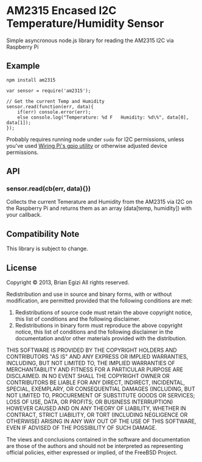 # AM2315 Encased I2C Temperature/Humidity Sensor

Simple asyncronous node.js library for reading the AM2315 I2C via Raspberry Pi


## Example

`npm install am2315`


```
var sensor = require('am2315');

// Get the current Temp and Humidity
sensor.read(function(err, data){
	if(err) console.error(err);
	else console.log("Temperature: %d F   Humidity: %d\%", data[0], data[1]);
});
```

Probably requires running node under `sudo` for I2C permissions, unless you've used [Wiring Pi's gpio utility](https://projects.drogon.net/raspberry-pi/wiringpi/the-gpio-utility/) or otherwise adjusted device permissions.

## API

### sensor.read(cb(err, data){})

Collects the current Temerature and Humidity from the AM2315 via I2C on the Raspberry Pi and returns them as an array (data[temp, humidity]) with your callback.




## Compatibility Note

This library is subject to change.



## License

Copyright © 2013, Brian Egizi
All rights reserved.

Redistribution and use in source and binary forms, with or without
modification, are permitted provided that the following conditions are met: 

1. Redistributions of source code must retain the above copyright notice, this
   list of conditions and the following disclaimer. 
2. Redistributions in binary form must reproduce the above copyright notice,
   this list of conditions and the following disclaimer in the documentation
   and/or other materials provided with the distribution. 

THIS SOFTWARE IS PROVIDED BY THE COPYRIGHT HOLDERS AND CONTRIBUTORS "AS IS" AND
ANY EXPRESS OR IMPLIED WARRANTIES, INCLUDING, BUT NOT LIMITED TO, THE IMPLIED
WARRANTIES OF MERCHANTABILITY AND FITNESS FOR A PARTICULAR PURPOSE ARE
DISCLAIMED. IN NO EVENT SHALL THE COPYRIGHT OWNER OR CONTRIBUTORS BE LIABLE FOR
ANY DIRECT, INDIRECT, INCIDENTAL, SPECIAL, EXEMPLARY, OR CONSEQUENTIAL DAMAGES
(INCLUDING, BUT NOT LIMITED TO, PROCUREMENT OF SUBSTITUTE GOODS OR SERVICES;
LOSS OF USE, DATA, OR PROFITS; OR BUSINESS INTERRUPTION) HOWEVER CAUSED AND
ON ANY THEORY OF LIABILITY, WHETHER IN CONTRACT, STRICT LIABILITY, OR TORT
(INCLUDING NEGLIGENCE OR OTHERWISE) ARISING IN ANY WAY OUT OF THE USE OF THIS
SOFTWARE, EVEN IF ADVISED OF THE POSSIBILITY OF SUCH DAMAGE.

The views and conclusions contained in the software and documentation are those
of the authors and should not be interpreted as representing official policies, 
either expressed or implied, of the FreeBSD Project.